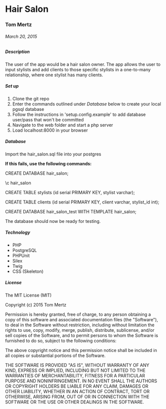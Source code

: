 # Hair Salon

### Tom Mertz

###### March 20, 2015

##### Description

The user of the app would be a hair salon owner. The app allows the user to input stylists and add clients to those specific stylists in a one-to-many relationship, where one stylist has many clients.

##### Set up

1. Clone the git repo
2. Enter the commands outlined under _Database_ below to create your local pgsql database
3. Follow the instructions in 'setup.config.example' to add database user/pass that won't be committed
3. Navigate to the web folder and start a php server
4. Load localhost:8000 in your browser

##### Database

Import the hair_salon.sql file into your postgres

**If this fails, use the following commands:**

CREATE DATABASE hair_salon;

\c hair_salon

CREATE TABLE stylists (id serial PRIMARY KEY, stylist varchar);

CREATE TABLE clients (id serial PRIMARY KEY, client varchar, stylist_id int);

CREATE DATABASE hair_salon_test WITH TEMPLATE hair_salon;

The database should now be ready for testing.

##### Technology

* PHP
* PostgreSQL
* PHPUnit
* Silex
* Twig
* CSS (Skeleton)

##### License

The MIT License (MIT)

Copyright (c) 2015 Tom Mertz

Permission is hereby granted, free of charge, to any person obtaining a copy
of this software and associated documentation files (the "Software"), to deal
in the Software without restriction, including without limitation the rights
to use, copy, modify, merge, publish, distribute, sublicense, and/or sell
copies of the Software, and to permit persons to whom the Software is
furnished to do so, subject to the following conditions:

The above copyright notice and this permission notice shall be included in
all copies or substantial portions of the Software.

THE SOFTWARE IS PROVIDED "AS IS", WITHOUT WARRANTY OF ANY KIND, EXPRESS OR
IMPLIED, INCLUDING BUT NOT LIMITED TO THE WARRANTIES OF MERCHANTABILITY,
FITNESS FOR A PARTICULAR PURPOSE AND NONINFRINGEMENT. IN NO EVENT SHALL THE
AUTHORS OR COPYRIGHT HOLDERS BE LIABLE FOR ANY CLAIM, DAMAGES OR OTHER
LIABILITY, WHETHER IN AN ACTION OF CONTRACT, TORT OR OTHERWISE, ARISING FROM,
OUT OF OR IN CONNECTION WITH THE SOFTWARE OR THE USE OR OTHER DEALINGS IN
THE SOFTWARE.
